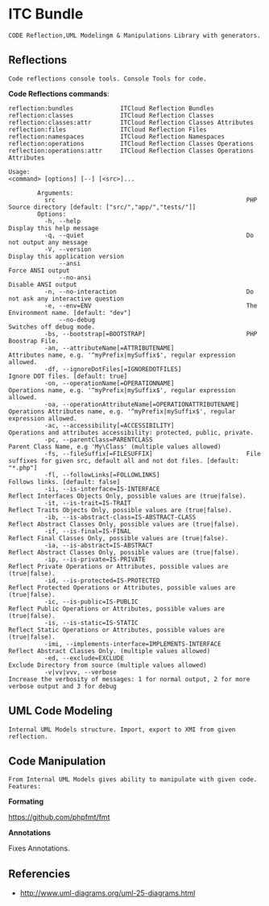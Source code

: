 ITC Bundle
==========

    CODE Reflection,UML Modelingm & Manipulations Library with generators.


Reflections
-----------

    Code reflections console tools. Console Tools for code.


**Code Reflections commands**:

    reflection:bundles             ITCloud Reflection Bundles
    reflection:classes             ITCloud Reflection Classes
    reflection:classes:attr        ITCloud Reflection Classes Attributes
    reflection:files               ITCloud Reflection Files
    reflection:namespaces          ITCloud Reflection Namespaces
    reflection:operations          ITCloud Reflection Classes Operations
    reflection:operations:attr     ITCloud Reflection Classes Operations Attributes

    Usage:
    <command> [options] [--] [<src>]...
            
            Arguments:
              src                                                     PHP Source directory [default: ["src/","app/","tests/"]]
            Options:
              -h, --help                                              Display this help message
              -q, --quiet                                             Do not output any message
              -V, --version                                           Display this application version
                  --ansi                                              Force ANSI output
                  --no-ansi                                           Disable ANSI output
              -n, --no-interaction                                    Do not ask any interactive question
              -e, --env=ENV                                           The Environment name. [default: "dev"]
                  --no-debug                                          Switches off debug mode.
              -bs, --bootstrap[=BOOTSTRAP]                            PHP Boostrap File.
              -an, --attributeName[=ATTRIBUTENAME]                    Attributes name, e.g. '^myPrefix|mySuffix$', regular expression allowed.
              -df, --ignoreDotFiles[=IGNOREDOTFILES]                  Ignore DOT files. [default: true]
              -on, --operationName[=OPERATIONNAME]                    Operations name, e.g. '^myPrefix|mySuffix$', regular expression allowed.
              -oa, --operationAttributeName[=OPERATIONATTRIBUTENAME]  Operations Attributes name, e.g. '^myPrefix|mySuffix$', regular expression allowed.
              -ac, --accessibility[=ACCESSIBILITY]                    Operations and attributes accessibility: protected, public, private.
              -pc, --parentClass=PARENTCLASS                          Parent Class Name, e.g 'My\Class' (multiple values allowed)
              -fs, --fileSuffix[=FILESUFFIX]                          File suffixes for given src, default all and not dot files. [default: "*.php"]
              -fl, --followLinks[=FOLLOWLINKS]                        Follows links. [default: false]
              -ii, --is-interface=IS-INTERFACE                        Reflect Interfaces Objects Only, possible values are (true|false).
              -it, --is-trait=IS-TRAIT                                Reflect Traits Objects Only, possible values are (true|false).
              -ib, --is-abstract-class=IS-ABSTRACT-CLASS              Reflect Abstract Classes Only, possible values are (true|false).
              -if, --is-final=IS-FINAL                                Reflect Final Classes Only, possible values are (true|false).
              -ia, --is-abstract=IS-ABSTRACT                          Reflect Abstract Classes Only, possible values are (true|false).
              -ip, --is-private=IS-PRIVATE                            Reflect Private Operations or Attributes, possible values are (true|false).
              -id, --is-protected=IS-PROTECTED                        Reflect Protected Operations or Attributes, possible values are (true|false).
              -ic, --is-public=IS-PUBLIC                              Reflect Public Operations or Attributes, possible values are (true|false).
              -is, --is-static=IS-STATIC                              Reflect Static Operations or Attributes, possible values are (true|false).
              -imi, --implements-interface=IMPLEMENTS-INTERFACE       Reflect Abstract Classes Only. (multiple values allowed)
              -ed, --exclude=EXCLUDE                                  Exclude Directory from source (multiple values allowed)
              -v|vv|vvv, --verbose                                    Increase the verbosity of messages: 1 for normal output, 2 for more verbose output and 3 for debug


UML Code Modeling
-----------------

    Internal UML Models structure. Import, export to XMI from given reflection.

Code Manipulation
-----------------

    From Internal UML Models gives ability to manipulate with given code.
    Features:

**Formating**

https://github.com/phpfmt/fmt

**Annotations**

Fixes Annotations.



Referencies
-----------

   * http://www.uml-diagrams.org/uml-25-diagrams.html